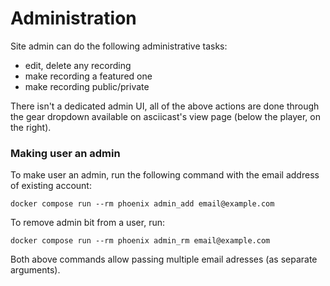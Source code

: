 # Administration

Site admin can do the following administrative tasks:

- edit, delete any recording
- make recording a featured one
- make recording public/private

There isn't a dedicated admin UI, all of the above actions are done through the
gear dropdown available on asciicast's view page (below the player, on the
right).

### Making user an admin

To make user an admin, run the following command with the email address of
existing account:

    docker compose run --rm phoenix admin_add email@example.com

To remove admin bit from a user, run:

    docker compose run --rm phoenix admin_rm email@example.com

Both above commands allow passing multiple email adresses (as separate
arguments).
